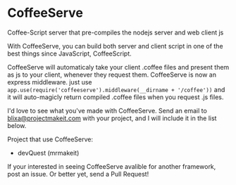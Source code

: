 CoffeeServe
===========

Coffee-Script server that pre-compiles the nodejs server and web client js

With CoffeeServe, you can build both server and client script in one of the best things since JavaScript, CoffeeScript.

CoffeeServe will automaticaly take your client .coffee files and present them as js to your client, whenever they request them.
CoffeeServe is now an express middleware.
just use
` app.use(require('coffeeserve').middleware(__dirname + '/coffee')) `
and it will auto-magicly return compiled .coffee files when you request .js files.

I'd love to see what you've made with CoffeeServe.  Send an email to blixa@projectmakeit.com with your project, and I will include it in the list below.

Project that use CoffeeServe:

- devQuest (mrmakeit)

If your interested in seeing CoffeeServe avalible for another framework, post an issue.
Or better yet, send a Pull Request!
